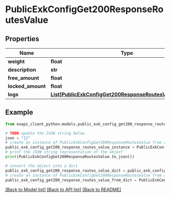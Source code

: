 # PublicExkConfigGet200ResponseRoutesValue


## Properties

Name | Type | Description | Notes
------------ | ------------- | ------------- | -------------
**weight** | **float** |  | 
**description** | **str** |  | 
**free_amount** | **float** |  | 
**locked_amount** | **float** |  | 
**logs** | [**List[PublicExkConfigGet200ResponseRoutesValueLogsInner]**](PublicExkConfigGet200ResponseRoutesValueLogsInner.md) |  | 

## Example

```python
from exapi_client_python.models.public_exk_config_get200_response_routes_value import PublicExkConfigGet200ResponseRoutesValue

# TODO update the JSON string below
json = "{}"
# create an instance of PublicExkConfigGet200ResponseRoutesValue from a JSON string
public_exk_config_get200_response_routes_value_instance = PublicExkConfigGet200ResponseRoutesValue.from_json(json)
# print the JSON string representation of the object
print(PublicExkConfigGet200ResponseRoutesValue.to_json())

# convert the object into a dict
public_exk_config_get200_response_routes_value_dict = public_exk_config_get200_response_routes_value_instance.to_dict()
# create an instance of PublicExkConfigGet200ResponseRoutesValue from a dict
public_exk_config_get200_response_routes_value_from_dict = PublicExkConfigGet200ResponseRoutesValue.from_dict(public_exk_config_get200_response_routes_value_dict)
```
[[Back to Model list]](../README.md#documentation-for-models) [[Back to API list]](../README.md#documentation-for-api-endpoints) [[Back to README]](../README.md)


